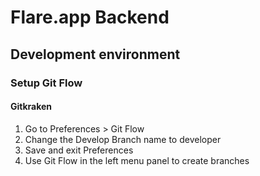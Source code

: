 # Flare.app Backend

## Development environment

### Setup Git Flow

#### Gitkraken

1. Go to Preferences > Git Flow
2. Change the Develop Branch name to developer
3. Save and exit Preferences
4. Use Git Flow in the left menu panel to create branches
